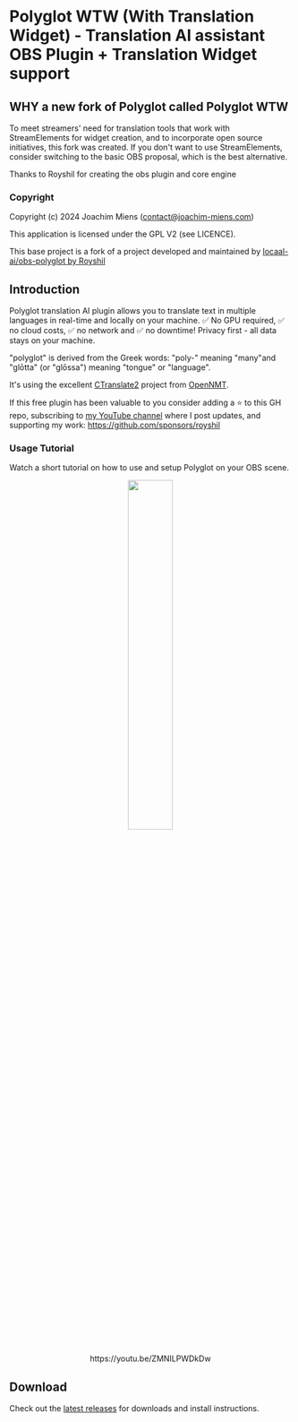 # Polyglot WTW (With Translation Widget) - Translation AI assistant OBS Plugin + Translation Widget support

## WHY a new fork of Polyglot called Polyglot WTW

To meet streamers' need for translation tools that work with StreamElements for widget creation, and to incorporate open source initiatives, this fork was created.
If you don't want to use StreamElements, consider switching to the basic OBS proposal, which is the best alternative.

Thanks to Royshil for creating the obs plugin and core engine

### Copyright

Copyright (c) 2024 Joachim Miens (contact@joachim-miens.com)

This application is licensed under the GPL V2 (see LICENCE).

This base project is a fork of a project developed and maintained by [locaal-ai/obs-polyglot by Royshil](https://github.com/locaal-ai/obs-polyglot)



## Introduction

Polyglot translation AI plugin allows you to translate text in multiple languages in real-time and locally on your machine. ✅ No GPU required, ✅ no cloud costs, ✅ no network and ✅ no downtime! Privacy first - all data stays on your machine.

"polyglot" is derived from the Greek words: "poly-" meaning "many"and "glōtta" (or "glōssa") meaning "tongue" or "language".

It's using the excellent [CTranslate2](https://github.com/OpenNMT/CTranslate2) project from [OpenNMT](https://opennmt.net/).

If this free plugin has been valuable to you consider adding a ⭐ to this GH repo, subscribing to [my YouTube channel](https://www.youtube.com/@royshilk) where I post updates, and supporting my work: https://github.com/sponsors/royshil

### Usage Tutorial
Watch a short tutorial on how to use and setup Polyglot on your OBS scene.
<div align="center">
  <a href="https://youtu.be/ZMNILPWDkDw" target="_blank">
    <img width="40%" src="https://github-production-user-asset-6210df.s3.amazonaws.com/441170/277700000-629554d9-0f71-42a4-a251-71dec1e0b864.PNG" />
  </a>
  <br/>
  https://youtu.be/ZMNILPWDkDw
</div>

## Download
Check out the [latest releases](https://github.com/jojo58fr/obs-polyglot-wtw/releases) for downloads and install instructions.
